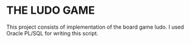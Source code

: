 # THE LUDO GAME

This project consists of implementation of the board game ludo. I used Oracle PL/SQL for writing this script.

